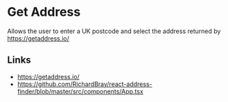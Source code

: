 # Get Address

Allows the user to enter a UK postcode and select the address returned by
https://getaddress.io/

## Links

- https://getaddress.io/
- https://github.com/RichardBray/react-address-finder/blob/master/src/components/App.tsx

